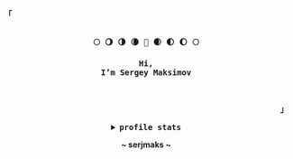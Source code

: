 <!-- Profile -->
<p align="left"><strong><samp>「</samp></strong></p>
    <p align="center">
      <samp><br>
            <b>
             🌕 🌖 🌗 🌘 🌚 🌒 🌓 🌔 🌕
             <br>
             <br>
             Hi, 
        <br>
             I’m Sergey Maksimov
        <br>
        <br>
        <br>
       
<p align="right"><strong><samp>」</samp></strong></p>

<!-- <details align="center">
    
<summary><samp>how to reach me</samp></summary>

<h2></h2><br>
 
<p align="center">
    <samp>
      <a href="https://t.me/serjmaks" target="_blank"><img alt="Instagram" src="https://img.shields.io/badge/Telegram-2CA5E0?style=for-the-badge&logo=telegram&logoColor=white"></a>
      <a href="https://discord.com/users/431125732576722969" target="_blank"><img alt="Discord" src="https://img.shields.io/badge/Discord-%237289DA.svg?style=for-the-badge&logo=discord&logoColor=white"></a></a>
      <a href="mailto:sergeymaksimov1993@gmail.com" target="_blank"><img alt="Gmail" src="https://img.shields.io/badge/Gmail-D14836?style=for-the-badge&logo=Gmail&logoColor=white"> 
      </a></a>
      <h2></h2><br>
    </samp>
</p>
</details>
 -->
                
<details align="center">
    
<summary><samp>profile stats</samp></summary>

<h2></h2><br>
    
<p align="center">
    <samp>
    <img alt="GitHub Stats" src="https://github-readme-stats.vercel.app/api?username=serjmaks&show_icons=true&include_all_commits=true&count_private=true&hide=issues&hide_border=true&theme=nord"/>
    </a></a>
    <h2></h2><br>
  </samp>
</p>
</details>

<p align="center">
~ serjmaks ~
</p>
